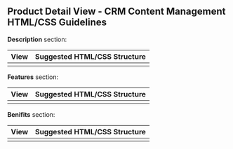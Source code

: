 ##  **Product Detail View** - CRM Content Management HTML/CSS Guidelines


**Description** section:

|View|Suggested HTML/CSS Structure  |
|--|--|
|  |  |


**Features** section:

|View|Suggested HTML/CSS Structure  |
|--|--|
|  |  |

**Benifits** section:

|View|Suggested HTML/CSS Structure  |
|--|--|
|  |  |

